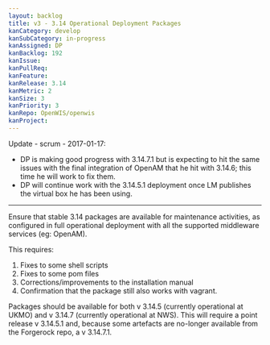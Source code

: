 ```yaml
---
layout: backlog
title: v3 - 3.14 Operational Deployment Packages
kanCategory: develop
kanSubCategory: in-progress
kanAssigned: DP
kanBacklog: 192
kanIssue:
kanPullReq:
kanFeature:
kanRelease: 3.14
kanMetric: 2
kanSize: 3
kanPriority: 3
kanRepo: OpenWIS/openwis
kanProject:
---
```


Update - scrum - 2017-01-17:

- DP is making good progress with 3.14.7.1 but is expecting to hit the same issues with the final integration of OpenAM that he hit with 3.14.6; this time he will work to fix them.
- DP will continue work with the 3.14.5.1 deployment once LM publishes the virtual box he has been using.

---

Ensure that stable 3.14 packages are available for maintenance activities, as configured in full operational deployment with all the supported middleware services (eg: OpenAM).

This requires:

1. Fixes to some shell scripts
2. Fixes to some pom files
3. Corrections/improvements to the installation manual
4. Confirmation that the package still also works with vagrant.

Packages should be available for both v 3.14.5 (currently operational at UKMO) and v 3.14.7 (currently operational at NWS).  This will require a point release v 3.14.5.1 and, because some artefacts are no-longer available from the Forgerock repo, a v 3.14.7.1.
